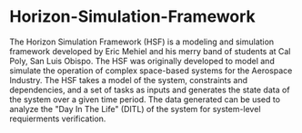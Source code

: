 # Horizon-Simulation-Framework

The Horizon Simulation Framework (HSF) is a modeling and simulation framework developed by Eric Mehiel and his merry band of 
students at Cal Poly, San Luis Obispo.  The HSF was originally developed to model and simulate the operation of complex space-based
systems for the Aerospace Industry.  The HSF takes a model of the system, constraints and dependencies, and a set of tasks as
inputs and generates the state data of the system over a given time period.  The data generated can be used to analyze the
"Day In The Life" (DITL) of the system for system-level requierments verification.
